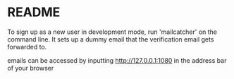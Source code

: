 # README

To sign up as a new user in development mode, run 'mailcatcher' on the command line. It sets up a dummy email that the verification email gets forwarded to.

emails can be accessed by inputting http://127.0.0.1:1080 in the address bar of your browser
<!-- 
This README would normally document whatever steps are necessary to get the
application up and running.
Things you may want to cover:

* Ruby version

* System dependencies

* Configuration

* Database creation

* Database initialization

* How to run the test suite

* Services (job queues, cache servers, search engines, etc.)

* Deployment instructions

* ...
 -->